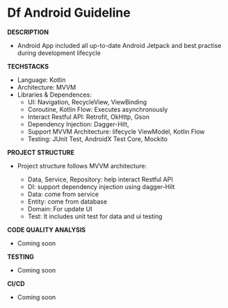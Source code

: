# Df Android Guideline

**DESCRIPTION**

- Android App included all up-to-date Android Jetpack and best practise during development lifecycle

**TECHSTACKS**

- Language: Kotlin
- Architecture: MVVM
- Libraries & Dependences: 
    - UI: Navigation, RecycleView, ViewBinding
    - Coroutine, Kotlin Flow: Executes asynchronously
    - Interact Restful API: Retrofit, OkHttp, Gson
    - Dependency Injection: Dagger-Hilt, 
    - Support MVVM Architecture: lifecycle ViewModel, Kotlin Flow
    - Testing: JUnit Test, AndroidX Test Core, Mockito

**PROJECT STRUCTURE**

- Project structure follows MVVM architecture: 

    - Data, Service, Repository: help interact Restful API
    - DI: support dependency injection using dagger-Hilt
    - Data: come from service
    - Entity: come from database
    - Domain: For update UI
    - Test: It includes unit test for data and ui testing

**CODE QUALITY ANALYSIS**
- Coming soon

**TESTING**
- Coming soon

**CI/CD**
- Coming soon